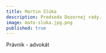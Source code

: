 ```yaml
---
title: Martin Slúka
description: Predseda Dozornej rady.
image: mato-sluka.jpg.png
published: true
---
```

Právnik - advokát
